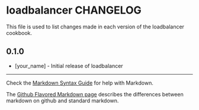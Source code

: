 loadbalancer CHANGELOG
======================

This file is used to list changes made in each version of the loadbalancer cookbook.

0.1.0
-----
- [your_name] - Initial release of loadbalancer

- - -
Check the [Markdown Syntax Guide](http://daringfireball.net/projects/markdown/syntax) for help with Markdown.

The [Github Flavored Markdown page](http://github.github.com/github-flavored-markdown/) describes the differences between markdown on github and standard markdown.
